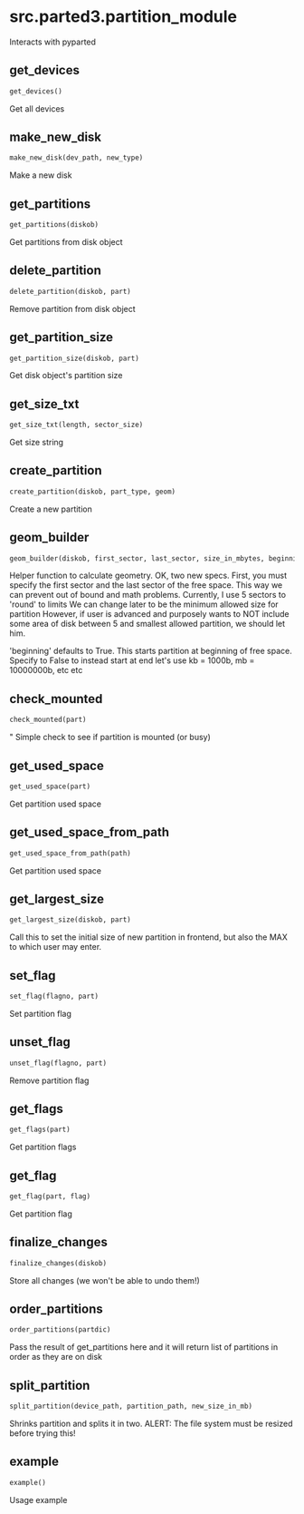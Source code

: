 <h1 id="src.parted3.partition_module">src.parted3.partition_module</h1>

Interacts with pyparted
<h2 id="src.parted3.partition_module.get_devices">get_devices</h2>

```python
get_devices()
```
Get all devices
<h2 id="src.parted3.partition_module.make_new_disk">make_new_disk</h2>

```python
make_new_disk(dev_path, new_type)
```
Make a new disk
<h2 id="src.parted3.partition_module.get_partitions">get_partitions</h2>

```python
get_partitions(diskob)
```
Get partitions from disk object
<h2 id="src.parted3.partition_module.delete_partition">delete_partition</h2>

```python
delete_partition(diskob, part)
```
Remove partition from disk object
<h2 id="src.parted3.partition_module.get_partition_size">get_partition_size</h2>

```python
get_partition_size(diskob, part)
```
Get disk object's partition size
<h2 id="src.parted3.partition_module.get_size_txt">get_size_txt</h2>

```python
get_size_txt(length, sector_size)
```
Get size string
<h2 id="src.parted3.partition_module.create_partition">create_partition</h2>

```python
create_partition(diskob, part_type, geom)
```
Create a new partition
<h2 id="src.parted3.partition_module.geom_builder">geom_builder</h2>

```python
geom_builder(diskob, first_sector, last_sector, size_in_mbytes, beginning=True)
```
Helper function to calculate geometry.
OK, two new specs.  First, you must specify the first sector
and the last sector of the free space.  This way we can prevent out of
bound and math problems.  Currently, I use 5 sectors to 'round' to limits
We can change later to be the minimum allowed size for partition
However, if user is advanced and purposely wants to NOT include some
area of disk between 5 and smallest allowed partition, we should let him.

'beginning' defaults to True.  This starts partition at beginning of
free space.  Specify to False to instead start at end
let's use kb = 1000b, mb = 10000000b, etc etc
<h2 id="src.parted3.partition_module.check_mounted">check_mounted</h2>

```python
check_mounted(part)
```
" Simple check to see if partition is mounted (or busy)
<h2 id="src.parted3.partition_module.get_used_space">get_used_space</h2>

```python
get_used_space(part)
```
Get partition used space
<h2 id="src.parted3.partition_module.get_used_space_from_path">get_used_space_from_path</h2>

```python
get_used_space_from_path(path)
```
Get partition used space
<h2 id="src.parted3.partition_module.get_largest_size">get_largest_size</h2>

```python
get_largest_size(diskob, part)
```
Call this to set the initial size of new partition in frontend, but also
the MAX to which user may enter.
<h2 id="src.parted3.partition_module.set_flag">set_flag</h2>

```python
set_flag(flagno, part)
```
Set partition flag
<h2 id="src.parted3.partition_module.unset_flag">unset_flag</h2>

```python
unset_flag(flagno, part)
```
Remove partition flag
<h2 id="src.parted3.partition_module.get_flags">get_flags</h2>

```python
get_flags(part)
```
Get partition flags
<h2 id="src.parted3.partition_module.get_flag">get_flag</h2>

```python
get_flag(part, flag)
```
Get partition flag
<h2 id="src.parted3.partition_module.finalize_changes">finalize_changes</h2>

```python
finalize_changes(diskob)
```
Store all changes (we won't be able to undo them!)
<h2 id="src.parted3.partition_module.order_partitions">order_partitions</h2>

```python
order_partitions(partdic)
```
Pass the result of get_partitions here and it will return list
of partitions in order as they are on disk
<h2 id="src.parted3.partition_module.split_partition">split_partition</h2>

```python
split_partition(device_path, partition_path, new_size_in_mb)
```
Shrinks partition and splits it in two.
ALERT: The file system must be resized before trying this!
<h2 id="src.parted3.partition_module.example">example</h2>

```python
example()
```
Usage example
